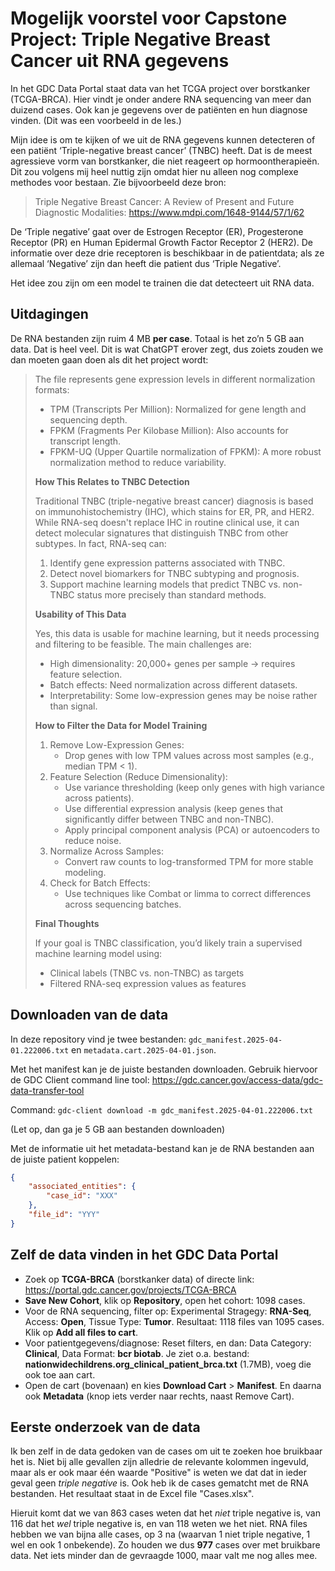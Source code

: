 # Mogelijk voorstel voor Capstone Project: Triple Negative Breast Cancer uit RNA gegevens

In het GDC Data Portal staat data van het TCGA project over borstkanker (TCGA-BRCA). Hier vindt je onder andere RNA sequencing van meer dan duizend cases. Ook kan je gegevens over de patiënten en hun diagnose vinden. (Dit was een voorbeeld in de les.)

Mijn idee is om te kijken of we uit de RNA gegevens kunnen detecteren of een patiënt ‘Triple-negative breast cancer’ (TNBC) heeft. Dat is de meest agressieve vorm van borstkanker, die niet reageert op hormoontherapieën. Dit zou volgens mij heel nuttig zijn omdat hier nu alleen nog complexe methodes voor bestaan. Zie bijvoorbeeld deze bron:
> Triple Negative Breast Cancer: A Review of Present and Future Diagnostic Modalities: https://www.mdpi.com/1648-9144/57/1/62
 
De ‘Triple negative’ gaat over de Estrogen Receptor (ER), Progesterone Receptor (PR) en Human Epidermal Growth Factor Receptor 2 (HER2). De informatie over deze drie receptoren is beschikbaar in de patientdata; als ze allemaal ‘Negative’ zijn dan heeft die patient dus ‘Triple Negative’.

Het idee zou zijn om een model te trainen die dat detecteert uit RNA data.

## Uitdagingen

De RNA bestanden zijn ruim 4 MB **per case**. Totaal is het zo’n 5 GB aan data. Dat is heel veel. Dit is wat ChatGPT erover zegt, dus zoiets zouden we dan moeten gaan doen als dit het project wordt:

> The file represents gene expression levels in different normalization formats:
> - TPM (Transcripts Per Million): Normalized for gene length and sequencing depth.
> - FPKM (Fragments Per Kilobase Million): Also accounts for transcript length.
> - FPKM-UQ (Upper Quartile normalization of FPKM): A more robust normalization method to reduce variability.
>
> **How This Relates to TNBC Detection**
> 
> Traditional TNBC (triple-negative breast cancer) diagnosis is based on immunohistochemistry (IHC), which stains for ER, PR, and HER2. While RNA-seq doesn't replace IHC in routine clinical use, it can detect molecular signatures that distinguish TNBC from other subtypes. In fact, RNA-seq can:
> 1.	Identify gene expression patterns associated with TNBC.
> 2.	Detect novel biomarkers for TNBC subtyping and prognosis.
> 3.	Support machine learning models that predict TNBC vs. non-TNBC status more precisely than standard methods.
> 
>  **Usability of This Data**
> 
> Yes, this data is usable for machine learning, but it needs processing and filtering to be feasible. The main challenges are:
> 
> - High dimensionality: 20,000+ genes per sample → requires feature selection.
> - Batch effects: Need normalization across different datasets.
> - Interpretability: Some low-expression genes may be noise rather than signal.
> 
> **How to Filter the Data for Model Training**
> 
> 1. Remove Low-Expression Genes:
>    - Drop genes with low TPM values across most samples (e.g., median TPM < 1).
> 2. Feature Selection (Reduce Dimensionality):
>    - Use variance thresholding (keep only genes with high variance across patients).
>    - Use differential expression analysis (keep genes that significantly differ between TNBC and non-TNBC).
>    - Apply principal component analysis (PCA) or autoencoders to reduce noise.
> 3. Normalize Across Samples:
>    - Convert raw counts to log-transformed TPM for more stable modeling.
> 4. Check for Batch Effects:
>    - Use techniques like Combat or limma to correct differences across sequencing batches.
>
> **Final Thoughts**
> 
> If your goal is TNBC classification, you’d likely train a supervised machine learning model using:
> - Clinical labels (TNBC vs. non-TNBC) as targets
> - Filtered RNA-seq expression values as features


## Downloaden van de data

In deze repository vind je twee bestanden: `gdc_manifest.2025-04-01.222006.txt` en `metadata.cart.2025-04-01.json`.

Met het manifest kan je de juiste bestanden downloaden. Gebruik hiervoor de GDC Client command line tool: https://gdc.cancer.gov/access-data/gdc-data-transfer-tool

Command: `gdc-client download -m gdc_manifest.2025-04-01.222006.txt` 

(Let op, dan ga je 5 GB aan bestanden downloaden)

Met de informatie uit het metadata-bestand kan je de RNA bestanden aan de juiste patient koppelen:

````JSON
{
    "associated_entities": {
        "case_id": "XXX"
    },
    "file_id": "YYY"
}
````

## Zelf de data vinden in het GDC Data Portal

- Zoek op **TCGA-BRCA** (borstkanker data) of directe link: https://portal.gdc.cancer.gov/projects/TCGA-BRCA
- **Save New Cohort**, klik op **Repository**, open het cohort: 1098 cases.
- Voor de RNA sequencing, filter op: Experimental Stragegy: **RNA-Seq**, Access: **Open**, Tissue Type: **Tumor**. Resultaat: 1118 files van 1095 cases. Klik op **Add all files to cart**.
- Voor patientgegevens/diagnose: Reset filters, en dan: Data Category: **Clinical**, Data Format: **bcr biotab**. Je ziet o.a. bestand: **nationwidechildrens.org_clinical_patient_brca.txt** (1.7MB), voeg die ook toe aan cart.
- Open de cart (bovenaan) en kies **Download Cart** > **Manifest**. En daarna ook **Metadata** (knop iets verder naar rechts, naast Remove Cart).



## Eerste onderzoek van de data

Ik ben zelf in de data gedoken van de cases om uit te zoeken hoe bruikbaar het is. Niet bij alle gevallen zijn alledrie de relevante kolommen ingevuld, maar als er ook maar één waarde "Positive" is weten we dat dat in ieder geval geen _triple negative_ is. Ook heb ik de cases gematcht met de RNA bestanden. Het resultaat staat in de Excel file "Cases.xlsx".

Hieruit komt dat we van 863 cases weten dat het _niet_ triple negative is, van 116 dat het _wel_ triple negative is, en van 118 weten we het niet. RNA files hebben we van bijna alle cases, op 3 na (waarvan 1 niet triple negative, 1 wel en ook 1 onbekende). Zo houden we dus **977** cases over met bruikbare data. Net iets minder dan de gevraagde 1000, maar valt me nog alles mee.